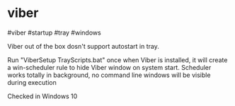 # viber
#viber #startup #tray #windows

Viber out of the box dosn't support autostart in tray.

Run "ViberSetup TrayScripts.bat" once when Viber is installed, it will create a win-scheduler rule to hide Viber window on system start. 
Scheduler works totally in background, no command line windows will be visible during execution

Checked in Windows 10
